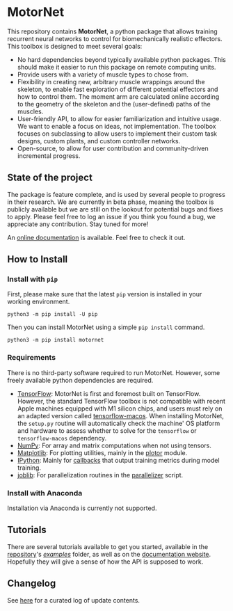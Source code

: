 # MotorNet

This repository contains **MotorNet**, a python package that allows training recurrent neural networks to control for
biomechanically realistic effectors. This toolbox is designed to meet several goals:

- No hard dependencies beyond typically available python packages. This should make it easier to run this package on remote computing units.
- Provide users with a variety of muscle types to chose from.
- Flexibility in creating new, arbitrary muscle wrappings around the skeleton, to enable fast exploration of
different potential effectors and how to control them. The moment arm are calculated online according to the 
geometry of the skeleton and the (user-defined) paths of the muscles.
- User-friendly API, to allow for easier familiarization and intuitive usage. We want to enable a focus on ideas, not implementation.
The toolbox focuses on subclassing to allow users to implement their custom task designs, custom plants, and custom controller networks.
- Open-source, to allow for user contribution and community-driven incremental progress.

## State of the project

The package is feature complete, and is used by several people to progress in their research.
We are currently in beta phase, meaning the toolbox is publicly available but we are still on the lookout for potential
bugs and fixes to apply. Please feel free to log an issue if you think you found a bug, we appreciate any contribution. 
Stay tuned for more!

An [online documentation](https://oliviercodol.github.io/MotorNet/build/html/index.html) is available. Feel free to 
check it out.

## How to Install

### Install with `pip`

First, please make sure that the latest `pip` version is installed in your working environment.

```
python3 -m pip install -U pip
```

Then you can install MotorNet using a simple `pip install` command.
```
python3 -m pip install motornet
```

### Requirements

There is no third-party software required to run MotorNet. However, some freely available python dependencies are 
required.

- [TensorFlow](https://www.tensorflow.org/): MotorNet is first and foremost built on TensorFlow. However, the standard
TensorFlow toolbox is not compatible with recent Apple machines equipped with M1 silicon chips, and users must rely on 
an adapted version called [tensorflow-macos](https://pypi.org/project/tensorflow-macos/). When installing MotorNet, the 
`setup.py` routine will automatically check the machine' OS platform and hardware to assess whether to solve for the 
`tensorflow` or `tensorflow-macos` dependency. 
- [NumPy](https://numpy.org/): For array and matrix computations when not using tensors.
- [Matplotlib](https://matplotlib.org/): For plotting utilities, mainly in the 
[plotor](https://github.com/OlivierCodol/MotorNet/blob/master/motornet/utils/plotor.py) module.
- [IPython](https://ipython.org/): Mainly for
[callbacks](https://github.com/OlivierCodol/MotorNet/blob/master/motornet/nets/callbacks.py) that output training 
metrics during model training.
- [joblib](https://joblib.readthedocs.io/en/latest/): For parallelization routines in the 
[parallelizer](https://github.com/OlivierCodol/MotorNet/blob/master/motornet/utils/parallelizer.py) script.


### Install with Anaconda

Installation via Anaconda is currently not supported.

## Tutorials

There are several tutorials available to get you started, available in the
[repository](https://github.com/OlivierCodol/MotorNet)'s
[<em>examples</em>](https://github.com/OlivierCodol/MotorNet/tree/master/examples) folder, as well as on the 
[documentation website](https://oliviercodol.github.io/MotorNet/build/html/index.html). Hopefully they will give a sense
of how the  API is supposed to work.


## Changelog

See [here](https://oliviercodol.github.io/MotorNet/build/html/documentation/changelog.html) for a curated log of update 
contents.
